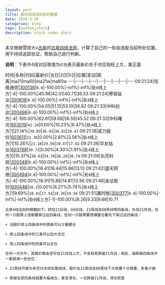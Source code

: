 ```yaml
---
layout: post
title: 股价四线法则实时数据
date: 2020-5-10
categories: blog
tags: [python,stock]
description: stock index alert
---
```



本文根据雪球大v[古泉](https://xueqiu.com/u/7148646888)的[古泉四线法则](https://xueqiu.com/7148646888/130498192)，计算了自己的一些自选股当前所处位置，用于持续追踪验证，帮助自己进行判断。

**说明**：下表中4线对应取值为`红色`表示最新价处于对应指标上方，属正面

时间|名称|代码|最新价|当日|3日|5日|位置|变动|距离|ma21|ma60|ma21w|ma60w
---|---|---|---|---|---|---|---|---
09:21:24|信维通信|[300136](https://xueqiu.com/S/SZ300136)|`0.0`|-100.00%|-inf%|-inf%|处`0`线上方|-4|-100.00%|45.96|42.01|40.71|36.53
09:21:24|寒锐钴业|[300618](https://xueqiu.com/S/SZ300618)|`0.0`|-100.00%|-inf%|-inf%|处`0`线上方|-4|-100.00%|54.05|51.15|53.10|56.82
09:21:33|中科创达|[300496](https://xueqiu.com/S/SZ300496)|`0.0`|-100.00%|-inf%|-inf%|处`0`线上方|-4|-100.00%|62.61|59.68|58.59|45.52
09:21:33|中科曙光|[603019](https://xueqiu.com/S/SH603019)|`42.34`|0.00%|10.23%|6.47%|处`4`线上方|1|21.14%|`39.03`|`36.91`|`36.03`|`29.43`
09:21:18|诺力股份|[603611](https://xueqiu.com/S/SH603611)|`21.36`|0.00%|2.81%|3.56%|处`4`线上方|1|10.26%|`21.16`|`19.56`|`19.47`|`17.62`
09:21:36|华友钴业|[603799](https://xueqiu.com/S/SH603799)|`39.73`|0.00%|4.30%|1.91%|处`4`线上方|0|15.37%|`36.63`|`34.78`|`36.26`|`30.74`
09:21:06|长亮科技|[300348](https://xueqiu.com/S/SZ300348)|`0.0`|-100.00%|-inf%|-inf%|处`0`线上方|-4|-100.00%|16.41|16.44|15.86|13.13
09:21:42|盛天网络|[300494](https://xueqiu.com/S/SZ300494)|`0.0`|-100.00%|-inf%|-inf%|处`0`线上方|-4|-100.00%|18.91|15.88|14.81|13.56
09:21:48|金证股份|[600446](https://xueqiu.com/S/SH600446)|`20.2`|0.00%|8.27%|5.74%|处`4`线上方|1|9.69%|`18.41`|`17.54`|`18.26`|`19.56`
09:21:51|赢时胜|[300377](https://xueqiu.com/S/SZ300377)|`0.0`|-100.00%|-inf%|-inf%|处`0`线上方|-1|-100.00%|8.26|9.33|9.68|10.71

```
古泉4线法则的精髓如下。抓住21日线、60日线、21周线及60周线等四条线，外加21月线，任何一只股票上涨都要穿过这四条线，任何一只股票要想爆雷也要先下穿过这四条线：

+ 当股价爬上四条线中的两条可以少量建仓

+ 爬上四条线中的三条可以加大仓位

+ 爬上四条线中的四条可以全仓

任何一只大牛，其股价都会坚守在21月线上方，不会轻易跌破21月线；相反，每跌破四条线中一条就减一些仓位：

+ 21周线可做为多空分水岭及警戒线，股价在21周线及60周线下方就要十分慎重，多看少做

+ 跌破全部四条线就要大幅减仓，甚至清仓，一旦跌破21月线，清仓观望
```